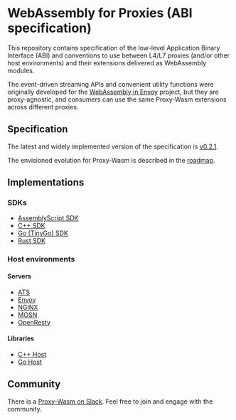 # WebAssembly for Proxies (ABI specification)

This repository contains specification of the low-level Application Binary Interface (ABI) and
conventions to use between L4/L7 proxies (and/or other host environments) and their extensions
delivered as WebAssembly modules.

The event-driven streaming APIs and convenient utility functions were originally developed for
the [WebAssembly in Envoy] project, but they are proxy-agnostic, and consumers can use the same
Proxy-Wasm extensions across different proxies.

[WebAssembly in Envoy]: docs/WebAssembly-in-Envoy.md

## Specification

The latest and widely implemented version of the specification is [v0.2.1].

The envisioned evolution for Proxy-Wasm is described in the [roadmap].

[v0.2.1]: abi-versions/v0.2.1/README.md
[roadmap]: docs/Roadmap.md

## Implementations

### SDKs

* [AssemblyScript SDK]
* [C++ SDK]
* [Go (TinyGo) SDK]
* [Rust SDK]

[AssemblyScript SDK]: https://github.com/solo-io/proxy-runtime
[C++ SDK]: https://github.com/proxy-wasm/proxy-wasm-cpp-sdk
[Go (TinyGo) SDK]: https://github.com/tetratelabs/proxy-wasm-go-sdk
[Rust SDK]: https://github.com/proxy-wasm/proxy-wasm-rust-sdk

### Host environments

#### Servers

* [ATS]
* [Envoy]
* [NGINX]
* [MOSN]
* [OpenResty]

[ATS]: https://docs.trafficserver.apache.org/en/latest/admin-guide/plugins/wasm.en.html
[Envoy]: https://github.com/envoyproxy/envoy
[NGINX]: https://github.com/Kong/ngx_wasm_module
[MOSN]: https://github.com/mosn/mosn
[OpenResty]: https://github.com/api7/wasm-nginx-module

#### Libraries

* [C++ Host]
* [Go Host]

[C++ Host]: https://github.com/proxy-wasm/proxy-wasm-cpp-host
[Go Host]: https://github.com/mosn/proxy-wasm-go-host

## Community

There is a [Proxy-Wasm on Slack]. Feel free to join and engage with the community.

[Proxy-Wasm on Slack]: https://join.slack.com/t/proxy-wasm/shared_invite/zt-2nragshr6-nYH7p8jfBZevFIHpX~LIvg
